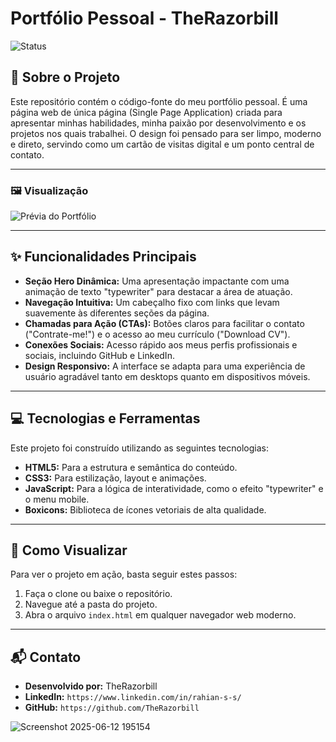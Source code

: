 # Portfólio Pessoal - TheRazorbill

![Status](https://img.shields.io/badge/status-em%20desenvolvimento-yellow)

## 📖 Sobre o Projeto
Este repositório contém o código-fonte do meu portfólio pessoal. É uma página web de única página (Single Page Application) criada para apresentar minhas habilidades, minha paixão por desenvolvimento e os projetos nos quais trabalhei. O design foi pensado para ser limpo, moderno e direto, servindo como um cartão de visitas digital e um ponto central de contato.

---

### 🖼️ Visualização
![Prévia do Portfólio](./img.png)

---

## ✨ Funcionalidades Principais
- **Seção Hero Dinâmica:** Uma apresentação impactante com uma animação de texto "typewriter" para destacar a área de atuação.
- **Navegação Intuitiva:** Um cabeçalho fixo com links que levam suavemente às diferentes seções da página.
- **Chamadas para Ação (CTAs):** Botões claros para facilitar o contato ("Contrate-me!") e o acesso ao meu currículo ("Download CV").
- **Conexões Sociais:** Acesso rápido aos meus perfis profissionais e sociais, incluindo GitHub e LinkedIn.
- **Design Responsivo:** A interface se adapta para uma experiência de usuário agradável tanto em desktops quanto em dispositivos móveis.

---

## 💻 Tecnologias e Ferramentas
Este projeto foi construído utilizando as seguintes tecnologias:

- **HTML5:** Para a estrutura e semântica do conteúdo.
- **CSS3:** Para estilização, layout e animações.
- **JavaScript:** Para a lógica de interatividade, como o efeito "typewriter" e o menu mobile.
- **Boxicons:** Biblioteca de ícones vetoriais de alta qualidade.

---

## 🚀 Como Visualizar
Para ver o projeto em ação, basta seguir estes passos:
1.  Faça o clone ou baixe o repositório.
2.  Navegue até a pasta do projeto.
3.  Abra o arquivo `index.html` em qualquer navegador web moderno.

---

## 📬 Contato
- **Desenvolvido por:** TheRazorbill
- **LinkedIn:** `https://www.linkedin.com/in/rahian-s-s/`
- **GitHub:** `https://github.com/TheRazorbill`
  
![Screenshot 2025-06-12 195154](https://github.com/user-attachments/assets/abe5fdfa-3b44-44b3-843c-b29628081cde)

